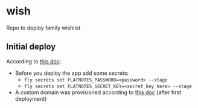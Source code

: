 # wish

Repo to deploy family wishlist

## Initial deploy

According to [this doc](https://fly.io/docs/launch/continuous-deployment-with-github-actions/):

- Before you deploy the app add some secrets:
  - `fly secrets set FLATNOTES_PASSWORD=<password> --stage`
  - `fly secrets set FLATNOTES_SECRET_KEY=<secret_key_here> --stage`
- A custom domain was provisioned according to [this doc](https://fly.io/docs/networking/custom-domain/) (after first deployment)
